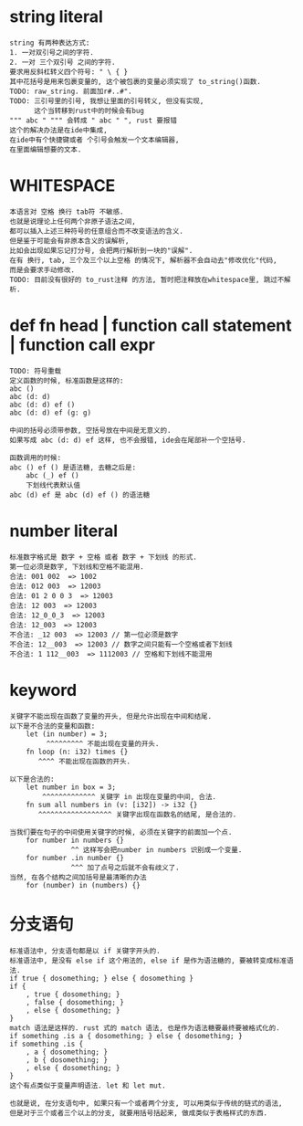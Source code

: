 # string literal
    string 有两种表达方式:
    1. 一对双引号之间的字符.
    2. 一对 三个双引号 之间的字符.
    要求用反斜杠转义四个符号: " \ { }
    其中花括号是用来包裹变量的, 这个被包裹的变量必须实现了 to_string()函数.
    TODO: raw_string. 前面加r#..#".
    TODO: 三引号里的引号, 我想让里面的引号转义, 但没有实现,
          这个当转移到rust中的时候会有bug
    """ abc " """ 会转成 " abc " ", rust 要报错
    这个的解决办法是在ide中集成, 
    在ide中有个快捷键或者 个引号会触发一个文本编辑器,
    在里面编辑想要的文本.

# WHITESPACE
    本语言对 空格 换行 tab符 不敏感.
    也就是说理论上任何两个非原子语法之间,
    都可以插入上述三种符号的任意组合而不改变语法的含义.
    但是鉴于可能会有非原本含义的误解析,
    比如会出现如果忘记打分号, 会把两行解析到一块的"误解".
    在有 换行, tab, 三个及三个以上空格 的情况下, 解析器不会自动去"修改优化"代码,
    而是会要求手动修改.
    TODO: 目前没有很好的 to_rust注释 的方法, 暂时把注释放在whitespace里, 跳过不解析.

# def fn head | function call statement | function call expr
    TODO: 符号重载
    定义函数的时候, 标准函数是这样的:
    abc ()
    abc (d: d)
    abc (d: d) ef ()
    abc (d: d) ef (g: g)

    中间的括号必须带参数, 空括号放在中间是无意义的.
    如果写成 abc (d: d) ef 这样, 也不会报错, ide会在尾部补一个空括号.

    函数调用的时候:
    abc () ef () 是语法糖, 去糖之后是:
        abc (_) ef ()
        下划线代表默认值
    abc (d) ef 是 abc (d) ef () 的语法糖

# number literal
    标准数字格式是 数字 + 空格 或者 数字 + 下划线 的形式.
    第一位必须是数字, 下划线和空格不能混用.
    合法: 001 002  => 1002
    合法: 012 003  => 12003
    合法: 01 2 0 0 3  => 12003
    合法: 12 003  => 12003
    合法: 12_0_0_3  => 12003
    合法: 12_003  => 12003
    不合法: _12 003  => 12003 // 第一位必须是数字
    不合法: 12__003  => 12003 // 数字之间只能有一个空格或者下划线
    不合法: 1 112__003  => 1112003 // 空格和下划线不能混用

# keyword
    关键字不能出现在函数了变量的开头, 但是允许出现在中间和结尾.
    以下是不合法的变量和函数:
        let (in number) = 3;
             ^^^^^^^^^ 不能出现在变量的开头.
        fn loop (n: i32) times {}
           ^^^^ 不能出现在函数的开头.

    以下是合法的:
        let number in box = 3;
            ^^^^^^^^^^^^^ 关键字 in 出现在变量的中间, 合法.
        fn sum all numbers in (v: [i32]) -> i32 {}
           ^^^^^^^^^^^^^^^^^^ 关键字出现在函数名的结尾, 是合法的.

    当我们要在句子的中间使用关键字的时候, 必须在关键字的前面加一个点.
        for number in numbers {}
                   ^^ 这样写会把number in numbers 识别成一个变量.
        for number .in number {}
                   ^^^ 加了点号之后就不会有歧义了.
    当然, 在各个结构之间加括号是最清晰的办法
        for (number) in (numbers) {}

# 分支语句
    标准语法中, 分支语句都是以 if 关键字开头的.
    标准语法中, 是没有 else if 这个用法的, else if 是作为语法糖的, 要被转变成标准语法.
    if true { dosomething; } else { dosomething }
    if {
        , true { dosomething; }
        , false { dosomething; }
        , else { dosomething; }
    }
    match 语法是这样的. rust 式的 match 语法, 也是作为语法糖要最终要被格式化的.
    if something .is a { dosomething; } else { dosomething; }
    if something .is {
        , a { dosomething; }
        , b { dosomething; }
        , else { dosomething; }
    }
    这个有点类似于变量声明语法. let 和 let mut.

    也就是说, 在分支语句中, 如果只有一个或者两个分支, 可以用类似于传统的链式的语法,
    但是对于三个或者三个以上的分支, 就要用括号括起来, 做成类似于表格样式的东西.


